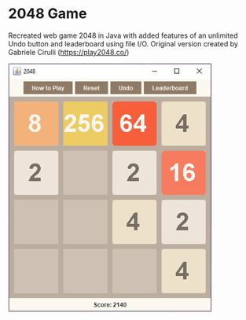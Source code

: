# 2048 Game
Recreated web game 2048 in Java with added features of an unlimited Undo button and leaderboard using file I/O.
Original version created by Gabriele Cirulli (https://play2048.co/)

![game demo](Demo.png)
